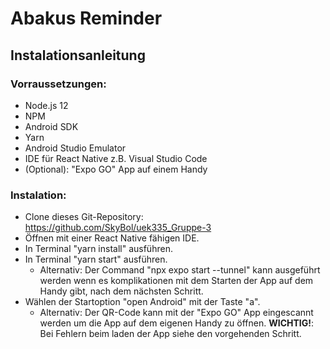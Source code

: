 # Abakus Reminder

## Instalationsanleitung

### Vorraussetzungen:
 - Node.js 12
 - NPM
 - Android SDK
 - Yarn
 - Android Studio Emulator
 - IDE für React Native z.B. Visual Studio Code
 - (Optional): "Expo GO" App auf einem Handy

### Instalation:
- Clone dieses Git-Repository: https://github.com/SkyBol/uek335_Gruppe-3
- Öffnen mit einer React Native fähigen IDE.
- In Terminal "yarn install" ausführen.
- In Terminal "yarn start" ausführen. 
  - Alternativ: Der Command "npx expo start --tunnel" kann ausgeführt werden wenn es komplikationen mit dem Starten der App auf dem Handy gibt, nach dem nächsten Schritt.
- Wählen der Startoption "open Android" mit der Taste "a".
  - Alternativ: Der QR-Code kann mit der "Expo GO" App eingescannt werden um die App auf dem eigenen Handy zu öffnen. **WICHTIG!**: Bei Fehlern beim laden der App siehe den vorgehenden Schritt.